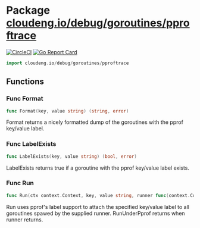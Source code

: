# Package [cloudeng.io/debug/goroutines/pproftrace](https://pkg.go.dev/cloudeng.io/debug/goroutines/pproftrace?tab=doc)
[![CircleCI](https://circleci.com/gh/cloudengio/go.gotools.svg?style=svg)](https://circleci.com/gh/cloudengio/go.gotools) [![Go Report Card](https://goreportcard.com/badge/cloudeng.io/debug/goroutines/pproftrace)](https://goreportcard.com/report/cloudeng.io/debug/goroutines/pproftrace)

```go
import cloudeng.io/debug/goroutines/pproftrace
```


## Functions
### Func Format
```go
func Format(key, value string) (string, error)
```
Format returns a nicely formatted dump of the goroutines with the pprof
key/value label.

### Func LabelExists
```go
func LabelExists(key, value string) (bool, error)
```
LabelExists returns true if a goroutine with the pprof key/value label
exists.

### Func Run
```go
func Run(ctx context.Context, key, value string, runner func(context.Context))
```
Run uses pprof's label support to attach the specified key/value label to
all goroutines spawed by the supplied runner. RunUnderPprof returns when
runner returns.




